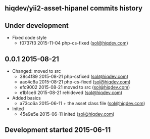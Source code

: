 hiqdev/yii2-asset-hipanel commits history
-----------------------------------------

## Under development

- Fixed code style
    - f0737f3 2015-11-04 php-cs-fixed (sol@hiqdev.com)

## 0.0.1 2015-08-21

- Changed: moved to src
    - 38c4f89 2015-08-21 php-csfixed (sol@hiqdev.com)
    - aac4c8a 2015-08-21 php-cs-fixed (sol@hiqdev.com)
    - efc9002 2015-08-21 moved to src (sol@hiqdev.com)
    - e1b1ce6 2015-08-21 rehideved (sol@hiqdev.com)
- Added basics
    - a73cc6a 2015-06-11 + the asset class file (sol@hiqdev.com)
- Inited
    - 45e9e5e 2015-06-11 inited (sol@hiqdev.com)

## Development started 2015-06-11

